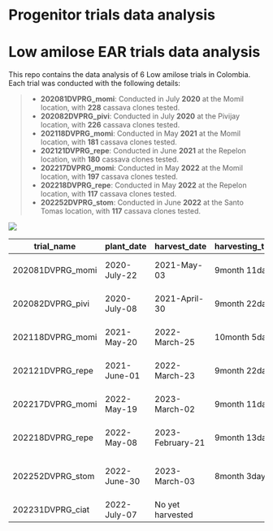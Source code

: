 # Progenitor trials data analysis

# Low amilose EAR trials data analysis

This repo contains the data analysis of 6 Low amilose trials in Colombia. Each trial was conducted with the following details:

> -   **202081DVPRG_momi**: Conducted in July **2020** at the Momil location, with **228** cassava clones tested.
> -   **202082DVPRG_pivi**: Conducted in July **2020** at the Pivijay location, with **226** cassava clones tested.
> -   **202118DVPRG_momi**: Conducted in May **2021** at the Momil location, with **181** cassava clones tested.
> -   **202121DVPRG_repe**: Conducted in June **2021** at the Repelon location, with **180** cassava clones tested.
> -   **202217DVPRG_momi**: Conducted in May **2022** at the Momil location, with **197** cassava clones tested.
> -   **202218DVPRG_repe**: Conducted in May **2022** at the Repelon location, with **117** cassava clones tested.
> -   **202252DVPRG_stom**: Conducted in June **2022** at the Santo Tomas location, with **117** cassava clones tested.

![](https://github.com/Cassava2050/2022DVPRG8env/blob/main/images/map.png) 

<div align="center">

| trial_name       | plant_date   | harvest_date     | harvesting_time | location                         | n_gen |
|------------------|--------------|------------------|-----------------|----------------------------------|-------|
| 202081DVPRG_momi | 2020-July-22 | 2021-May-03      | 9month 11day    | Momil. Cordoba, Colombia         | 228   |
| 202082DVPRG_pivi | 2020-July-08 | 2021-April-30    | 9month 22day    | Pivijay. Magdalena, Colombia     | 226   |
| 202118DVPRG_momi | 2021-May-20  | 2022-March-25    | 10month 5day    | Momil. Cordoba, Colombia         | 181   |
| 202121DVPRG_repe | 2021-June-01 | 2022-March-23    | 9month 22day    | Repelon. Atlantico, Colombia     | 180   |
| 202217DVPRG_momi | 2022-May-19  | 2023-March-02    | 9month 11day    | Momil. Cordoba, Colombia         | 135   |
| 202218DVPRG_repe | 2022-May-08  | 2023-February-21 | 9month 13day    | Repelon. Atlantico, Colombia     | 117   |
| 202252DVPRG_stom | 2022-June-30 | 2023-March-03    | 8month 3day     | Santo Tomas. Atlantico, Colombia | 117   |
| 202231DVPRG_ciat | 2022-July-07 | No yet harvested |                 | CIAT, Valle, Colombia            |       |
</div>
